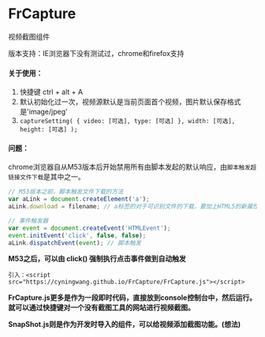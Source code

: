 # FrCapture
视频截图组件

版本支持：IE浏览器下没有测试过，chrome和firefox支持

#### 关于使用：
1. 快捷键 ctrl + alt + A
2. 默认初始化过一次，视频源默认是当前页面首个视频，图片默认保存格式是'image/jpeg'
3. ```captureSetting( { video: [可选], type: [可选] }, width: [可选], height: [可选] );```
 
#### 问题：
chrome浏览器自从M53版本后开始禁用所有由脚本发起的默认响应，由```脚本触发超链接文件下载```是其中之一。
```javascript
// M53版本之前，脚本触发文件下载的方法
var aLink = document.createElement('a');
aLink.download = filename; // a标签的对于可识别文件的下载，要加上HTML5的新属性download

// 事件触发器
var event = document.createEvent('HTMLEvent');
event.initEvent('click', false, false);
aLink.dispatchEvent(event); // 脚本触发
```
**M53之后，可以由 click() 强制执行点击事件做到自动触发**

```引入：<script src="https://cyningwang.github.io/FrCapture/FrCapture.js"></script>```

**FrCapture.js更多是作为一段即时代码，直接放到console控制台中，然后运行。就可以通过快捷键对一个没有截图工具的网站进行视频截图。**

**SnapShot.js则是作为开发时导入的组件，可以给视频添加截图功能。(想法)**
